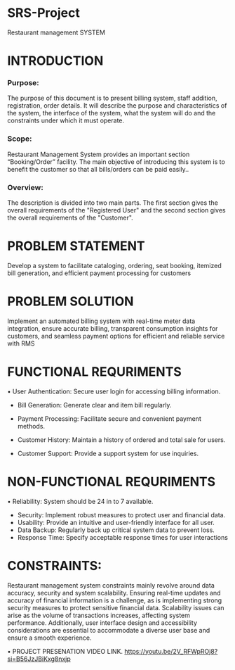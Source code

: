# SRS-Project
Restaurant management SYSTEM

# INTRODUCTION
###	Purpose:
The purpose of this document is to present billing system, staff addition, registration, order details. It will describe the purpose and characteristics of the system, the interface of the system, what the system will do and the constraints under which it must operate.
###	Scope:
Restaurant Management System provides an important section “Booking/Order” facility. The main objective of introducing this system is to benefit the customer so that all bills/orders can be paid easily..
###	Overview:
The description is divided into two main parts. The first section gives the overall requirements of the "Registered User" and the second section gives the overall requirements of the "Customer".
# PROBLEM STATEMENT
Develop a system to facilitate cataloging, ordering, seat booking, itemized bill generation, and efficient payment processing for customers
# PROBLEM SOLUTION
Implement an automated billing system with real-time meter data integration, ensure accurate billing, transparent consumption insights for customers, and seamless payment options for efficient and reliable service with RMS
# FUNCTIONAL REQURIMENTS
•	User Authentication:
Secure user login for accessing billing information.

* Bill Generation:
Generate clear and item bill regularly.

*	Payment Processing:
Facilitate secure and convenient payment methods.

*	Customer History:
Maintain a history of ordered and total sale for users.
*	Customer Support:
Provide a support system for use inquiries.

# NON-FUNCTIONAL REQURIMENTS
•	Reliability:
System should be 24 in to 7 available.
*	Security:
Implement robust measures to protect user and financial data.
*	Usability:
Provide an intuitive and user-friendly interface for all user.
*	Data Backup:
Regularly back up critical system data to prevent loss.
*	Response Time:
Specify acceptable response times for user interactions

# CONSTRAINTS:
Restaurant management system constraints mainly revolve around data accuracy, security and system scalability. Ensuring real-time updates and accuracy of financial information is a challenge, as is implementing strong security measures to protect sensitive financial data. Scalability issues can arise as the volume of transactions increases, affecting system performance. Additionally, user interface design and accessibility considerations are essential to accommodate a diverse user base and ensure a smooth experience.


• PROJECT PRESENATION VIDEO LINK.
https://youtu.be/2V_RFWpROj8?si=B56JzJBiKxg8nxjp
